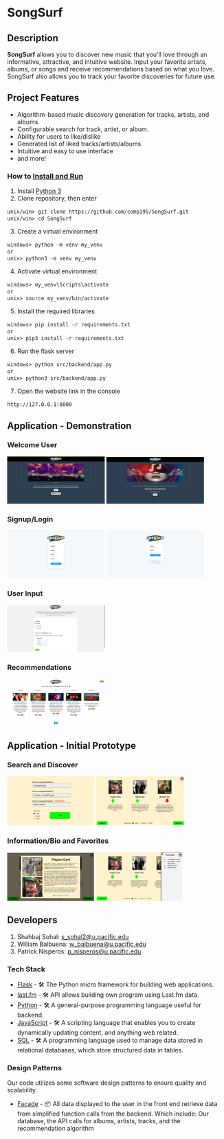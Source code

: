 # SongSurf
## Description
__SongSurf__ allows you to discover new music that you'll love through an informative, attractive, and intuitive website.  Input your favorite artists, albums, or songs and receive recommendations based on what you love.  SongSurf also allows you to track your favorite discoveries for future use.

## Project Features
* Algorithm-based music discovery generation for tracks, artists, and albums.
* Configurable search for track, artist, or album.
* Ability for users to like/dislike 
* Generated list of liked tracks/artists/albums
* Intuitive and easy to use interface
* and more!

### How to [Install and Run](Documentation/HOW_TO_RUN.txt)
1. Install [Python 3](https://www.python.org/downloads/)
2. Clone repository, then enter
``` 
unix/win> git clone https://github.com/comp195/SongSurf.git
unix/win> cd SongSurf
```
3. Create a virtual environment
``` 
windows> python -m venv my_venv
or
unix> python3 -m venv my_venv
```
4. Activate virtual environment
```
windows> my_venv\Scripts\activate
or
unix> source my_venv/bin/activate
```
5. Install the required libraries
```
windows> pip install -r requirements.txt
or
unix> pip3 install -r requirements.txt
```
6. Run the flask server
```
windows> python src/backend/app.py
or
unix> python3 src/backend/app.py
```
7. Open the website link in the console
```
http://127.0.0.1:8000
```

## Application - Demonstration
### Welcome User
<img src="Images/home_page.PNG" 
     alt="home_page" width=45% height=45%>
<img src="Images/logged_in.PNG" 
     alt="logged_in" width=45% height=45%>
### Signup/Login
<img src="Images/signup_page.PNG" 
     alt="signup_page" width=45% height=45%>
<img src="Images/login_page.PNG" 
     alt="logged_page" width=45% height=45%>
### User Input
<img src="Images/search_page.PNG" 
     alt="search_page" width=45% height=45%>
### Recommendations
<img src="Images/recommendation_page.PNG" 
     alt="recommendation_page" width=45% height=45%>



## Application - Initial Prototype
### Search and Discover
<img src="Images/prototype_1.PNG" 
     alt="prototype_1" width=40% height=40%>
 <img src="Images/prototype_2.PNG" 
     alt="prototype_2" width=41% height=41%>
### Information/Bio and Favorites
 <img src="Images/prototype_3.PNG"
     alt="prototype_3" width=40% height=40%>
 <img src="Images/prototype_4.PNG"
     alt="prototype_4" width=40% height=40%>

     
## Developers
1. Shahbaj Sohal: s_sohal2@u.pacific.edu
2. William Balbuena: w_balbuena@u.pacific.edu
3. Patrick Nisperos: p_nisperos@u.pacific.edu



### Tech Stack
- [Flask](https://flask.palletsprojects.com/en/2.2.x/) - 🛠️ The Python micro framework for building web applications.
- [last.fm](https://www.last.fm/api) - 🛠️ API allows building own program using Last.fm data.
- [Python](https://www.python.org/) - 🛠️ A general-purpose programming language useful for backend.
- [JavaScript](https://www.javascript.com/) - 🛠️ A scripting language that enables you to create dynamically updating content, and anything web related. 
- [SQL](https://www.tutorialspoint.com/sql/sql-overview.htm) - 🛠️ A programming language used to manage data stored in relational databases, which store structured data in tables. 

### Design Patterns
Our code utilizes some software design patterns to ensure quality and scalability.
- [Facade](https://www.tutorialspoint.com/design_pattern/facade_pattern.htm) - 📦 All data displayed to the user in the front end retrieve data from simplified function calls from the backend. Which include: Our database, the API calls for albums, artists, tracks, and the recommendation algorithm



